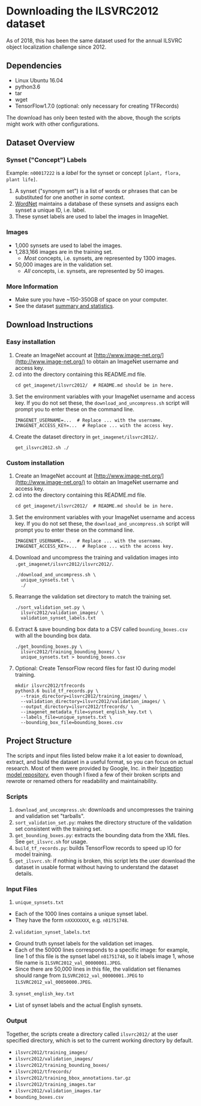 # Downloading the ILSVRC2012 dataset
As of 2018, 
 this has been the same dataset used for the annual ILSVRC 
 object localization challenge since 2012.

## Dependencies
- Linux Ubuntu 16.04
- python3.6
- tar
- wget
- TensorFlow1.7.0 (optional: only necessary for creating TFRecords)

The download has only been tested with the above,
 though the scripts might work with other configurations.

## Dataset Overview

### Synset (\"Concept\") Labels
Example: 
 `n00017222` is a _label_ for the synset or concept 
 `[plant, flora, plant life]`.
1. A synset (\"synonym set\") is a list of words or phrases that
    can be substituted for one another in _some_ context.
2. [WordNet](https://wordnet.princeton.edu/) maintains a database of 
    these synsets and assigns each synset a unique ID, i.e. label.
3. These synset labels are used to label the images in ImageNet.

### Images
- 1,000 synsets are used to label the images.
- 1,283,166 images are in the training set.
  -  _Most_ concepts, i.e. synsets, are represented by 1300 images.
- 50,000 images are in the validation set.
  -  _All_ concepts, i.e. synsets, are represented by 50 images.

### More Information
- Make sure you have ~150-350GB of space on your computer.
- See the dataset [summary and statistics](http://image-net.org/about-stats).

## Download Instructions
### Easy installation 
1. Create an ImageNet account at 
    [http://www.image-net.org/](http://www.image-net.org/)
    to obtain an ImageNet username and access key.
2. cd into the directory containing this README.md file.
   ``` shell
   cd get_imagenet/ilsvrc2012/  # README.md should be in here.
   ```
3. Set the environment variables with your ImageNet username and access key.
    If you do not set these, the `download_and_uncompress.sh` script will
    prompt you to enter these on the command line.
   ``` shell
   IMAGENET_USERNAME=...  # Replace ... with the username.
   IMAGENET_ACCESS_KEY=...  # Replace ... with the access key.
   ```
4. Create the dataset directory in `get_imagenet/ilsvrc2012/`.
   ```
   get_ilsvrc2012.sh ./
   ```

### Custom installation
1. Create an ImageNet account at 
    [http://www.image-net.org/](http://www.image-net.org/)
    to obtain an ImageNet username and access key.
2. cd into the directory containing this README.md file.
   ``` shell
   cd get_imagenet/ilsvrc2012/  # README.md should be in here.
   ```
3. Set the environment variables with your ImageNet username and access key.
    If you do not set these, the `download_and_uncompress.sh` script will
    prompt you to enter these on the command line.
   ``` shell
   IMAGENET_USERNAME=...  # Replace ... with the username.
   IMAGENET_ACCESS_KEY=...  # Replace ... with the access key.
   ```
4. Download and uncompress the training and validation images into 
    `.get_imagenet/ilsvrc2012/ilsvrc2012/`.
   ``` shell
   ./download_and_uncompress.sh \
     unique_synsets.txt \
     ./
   ```
5. Rearrange the validation set directory to match the training set.
   ``` shell
   ./sort_validation_set.py \
     ilsvrc2012/validation_images/ \
     validation_synset_labels.txt
   ```
6. Extract & save bounding box data to a CSV called `bounding_boxes.csv` 
    with all the bounding box data.
   ``` shell
   ./get_bounding_boxes.py \
     ilsvrc2012/training_bounding_boxes/ \
     unique_synsets.txt > bounding_boxes.csv
   ```
7. Optional: Create TensorFlow record files for fast IO during 
    model training.
   ``` shell
   mkdir ilsvrc2012/tfrecords
   python3.6 build_tf_records.py \
     --train_directory=ilsvrc2012/training_images/ \
     --validation_directory=ilsvrc2012/validation_images/ \
     --output_directory=ilsvrc2012/tfrecords/ \
     --imagenet_metadata_file=synset_english_key.txt \
     --labels_file=unique_synsets.txt \
     --bounding_box_file=bounding_boxes.csv
   ```

## Project Structure
The scripts and input files listed below make it a lot easier to 
 download, extract, and build the dataset in a useful format, 
 so you can focus on actual research.
Most of them were provided by Google, Inc. in their 
 [Inception model repository](https://github.com/tensorflow/models/tree/master/research/inception/inception/data), 
 even though I fixed a few of their broken scripts and rewrote or renamed 
 others for readability and maintainability.

### Scripts
1. `download_and_uncompress.sh`:
    downloads and uncompresses the training and validation set "tarballs".
2. `sort_validation_set.py`:
    makes the directory structure of the validation set 
    consistent with the training set.
3. `get_bounding_boxes.py`:
    extracts the bounding data from the XML files. 
    See `get_ilsvrc.sh` for usage.
4. `build_tf_records.py`:
    builds TensorFlow records to speed up IO for model training.
5. `get_ilsvrc.sh`:
    if nothing is broken, this script lets the user download the dataset
     in usable format without having to understand the dataset details.

### Input Files
1. `unique_synsets.txt`
  - Each of the 1000 lines contains a unique synset label.
  - They have the form `nXXXXXXXX`, e.g. `n01751748`.
2. `validation_synset_labels.txt`
  - Ground truth synset labels for the validation set images.
  - Each of the 50000 lines corresponds to a specific image: 
     for example, line 1 of this file is the synset label `n01751748`,
     so it labels image 1, whose file name is
     `ILSVRC2012_val_00000001.JPEG`.
  - Since there are 50,000 lines in this file, the validation set
     filenames should range from 
     `ILSVRC2012_val_00000001.JPEG` to `ILSVRC2012_val_00050000.JPEG`.
3. `synset_english_key.txt`
  - List of synset labels and the actual English synsets.

### Output
Together, the scripts create a directory called `ilsvrc2012/` at the 
 user specified directory, 
 which is set to the current working directory by default.
- `ilsvrc2012/training_images/`
- `ilsvrc2012/validation_images/`
- `ilsvrc2012/training_bounding_boxes/`
- `ilsvrc2012/tfrecords/`
- `ilsvrc2012/training_bbox_annotations.tar.gz`
- `ilsvrc2012/training_images.tar`
- `ilsvrc2012/validation_images.tar`
- `bounding_boxes.csv`
